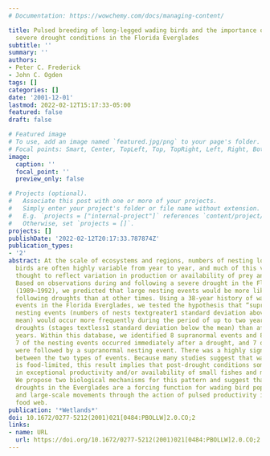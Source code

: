 ```yaml
---
# Documentation: https://wowchemy.com/docs/managing-content/

title: Pulsed breeding of long-legged wading birds and the importance of infrequent
  severe drought conditions in the Florida Everglades
subtitle: ''
summary: ''
authors:
- Peter C. Frederick
- John C. Ogden
tags: []
categories: []
date: '2001-12-01'
lastmod: 2022-02-12T15:17:33-05:00
featured: false
draft: false

# Featured image
# To use, add an image named `featured.jpg/png` to your page's folder.
# Focal points: Smart, Center, TopLeft, Top, TopRight, Left, Right, BottomLeft, Bottom, BottomRight.
image:
  caption: ''
  focal_point: ''
  preview_only: false

# Projects (optional).
#   Associate this post with one or more of your projects.
#   Simply enter your project's folder or file name without extension.
#   E.g. `projects = ["internal-project"]` references `content/project/deep-learning/index.md`.
#   Otherwise, set `projects = []`.
projects: []
publishDate: '2022-02-12T20:17:33.787874Z'
publication_types:
- '2'
abstract: At the scale of ecosystems and regions, numbers of nesting long-legged wading
  birds are often highly variable from year to year, and much of this variation is
  thought to reflect variation in production or availability of prey animals in wetlands.
  Based on observations during and following a severe drought in the Florida Everglades
  (1989–1992), we predicted that large nesting events would be more likely immediately
  following droughts than at other times. Using a 38-year history of wading bird nesting
  events in the Florida Everglades, we tested the hypothesis that “supranormal” annual
  nesting events (numbers of nests textgreater1 standard deviation above the long-term
  mean) would occur more frequently during the period of up to two years after severe
  droughts (stages textless1 standard deviation below the mean) than after non-drought
  years. Within this database, we identified 8 supranormal events and 8 severe droughts;
  7 of the nesting events occurred immediately after a drought, and 7 of the droughts
  were followed by a supranormal nesting event. There was a highly significant association
  between the two types of events. Because many studies suggest that wading bird reproduction
  is food-limited, this result implies that post-drought conditions somehow result
  in exceptional productivity and/or availability of small fishes and macroinvertebrates.
  We propose two biological mechanisms for this pattern and suggest that rare, severe
  droughts in the Everglades are a forcing function for wading bird population cycles
  and large-scale movements through the action of pulsed productivity in the aquatic
  food web.
publication: '*Wetlands*'
doi: 10.1672/0277-5212(2001)021[0484:PBOLLW]2.0.CO;2
links:
- name: URL
  url: https://doi.org/10.1672/0277-5212(2001)021[0484:PBOLLW]2.0.CO;2
---
```

